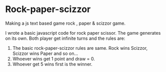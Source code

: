 # Rock-paper-scizzor
Making a js text based game rock , paper &amp; scizzor game. 

I wrote a basic javascript code for rock paper scissor.
The game generates on its own. 
Both player get infinite turns and the rules are:
 1. The basic rock-paper-scizzor rules are same. Rock wins Scizzor,
 Scizzor wins Paper and so on...
 2. Whoever wins get 1 point and draw = 0.
 3. Whoever get 5 wins first is the winner.